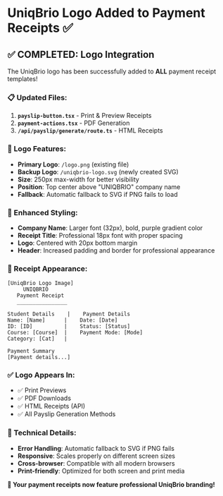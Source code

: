 # UniqBrio Logo Added to Payment Receipts ✅

## ✅ COMPLETED: Logo Integration

The UniqBrio logo has been successfully added to **ALL** payment receipt templates!

### 📋 Updated Files:
1. **`payslip-button.tsx`** - Print & Preview Receipts
2. **`payment-actions.tsx`** - PDF Generation 
3. **`/api/payslip/generate/route.ts`** - HTML Receipts

### 🎨 Logo Features:
- **Primary Logo**: `/logo.png` (existing file)
- **Backup Logo**: `/uniqbrio-logo.svg` (newly created SVG)
- **Size**: 250px max-width for better visibility
- **Position**: Top center above "UNIQBRIO" company name
- **Fallback**: Automatic fallback to SVG if PNG fails to load

### 🎯 Enhanced Styling:
- **Company Name**: Larger font (32px), bold, purple gradient color
- **Receipt Title**: Professional 18px font with proper spacing
- **Logo**: Centered with 20px bottom margin
- **Header**: Increased padding and border for professional appearance

### 📄 Receipt Appearance:
```
[UniqBrio Logo Image]
     UNIQBRIO
   Payment Receipt
   ________________

Student Details    |    Payment Details
Name: [Name]      |    Date: [Date]
ID: [ID]          |    Status: [Status]
Course: [Course]  |    Payment Mode: [Mode]
Category: [Cat]   |

Payment Summary
[Payment details...]
```

### ✅ Logo Appears In:
- ✅ Print Previews
- ✅ PDF Downloads  
- ✅ HTML Receipts (API)
- ✅ All Payslip Generation Methods

### 🔧 Technical Details:
- **Error Handling**: Automatic fallback to SVG if PNG fails
- **Responsive**: Scales properly on different screen sizes
- **Cross-browser**: Compatible with all modern browsers
- **Print-friendly**: Optimized for both screen and print media

**🚀 Your payment receipts now feature professional UniqBrio branding!**